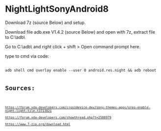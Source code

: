 # NightLightSonyAndroid8

Download 7z (source Below) and setup.

Download file adb.exe V1.4.2 (source Below) and open with 7z, extract file to C:\adb\

Go to C:\adb\ and right click + shift > Open command prompt here.

type to cmd via code:

<br>
<code>adb shell cmd overlay enable --user 0 android.res.night && adb reboot<code>

# Sources:
<br>https://forum.xda-developers.com/crossdevice-dev/sony-themes-apps/oreo-enable-night-light-tile-t3713021
<br>https://forum.xda-developers.com/showthread.php?t=2588979
<br>https://www.7-zip.org/download.html
